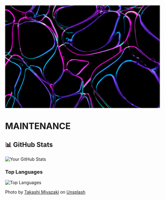 ![Image](takashi-miyazaki-q2bHGRyJH64-unsplash.jpg)
      
# MAINTENANCE

## 📊 GitHub Stats
![Your GitHub Stats](https://github-readme-stats.vercel.app/api?username=over9000rpm&show_icons=true&theme=radical)  

### Top Languages
![Top Languages](https://github-readme-stats.vercel.app/api/top-langs/?username=over9000rpm&layout=compact&theme=radical)

Photo by <a href="https://unsplash.com/@miyatankun?utm_source=unsplash&utm_medium=referral&utm_content=creditCopyText">Takashi Miyazaki</a> on <a href="https://unsplash.com/photos/blue-and-white-light-digital-wallpaper-q2bHGRyJH64?utm_source=unsplash&utm_medium=referral&utm_content=creditCopyText">Unsplash</a>
      

